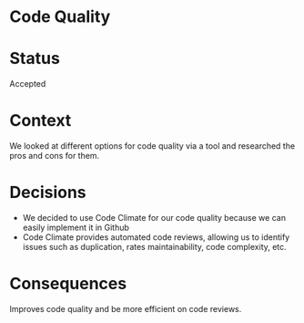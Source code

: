 # Code Quality

# Status
Accepted

# Context
We looked at different options for code quality via a tool and researched the pros and cons for them.

# Decisions
- We decided to use Code Climate for our code quality because we can easily implement it in Github
- Code Climate provides automated code reviews, allowing us to identify issues such as duplication, rates maintainability, code complexity, etc.

# Consequences
Improves code quality and be more efficient on code reviews.
